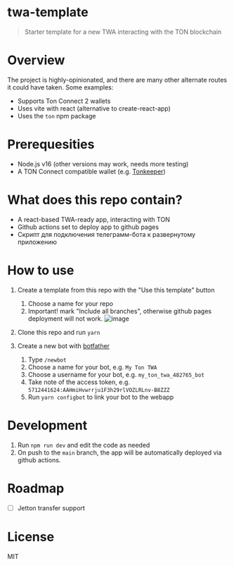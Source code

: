 # twa-template
> Starter template for a new TWA interacting with the TON blockchain 

# Overview
The project is highly-opinionated, and there are many other alternate routes it could have taken. Some examples:
- Supports Ton Connect 2 wallets
- Uses vite with react (alternative to create-react-app)
- Uses the `ton` npm package

# Prerequesities
* Node.js v16 (other versions may work, needs more testing)
* A TON Connect compatible wallet (e.g. [Tonkeeper](https://tonkeeper.com/))

# What does this repo contain?
* A react-based TWA-ready app, interacting with TON
* Github actions set to deploy app to github pages
* Скрипт для подключения телеграмм-бота к развернутому приложению

# How to use
1. Create a template from this repo with the "Use this template" button
   1. Choose a name for your repo
   2. Important! mark "Include all branches", otherwise github pages deployment will not work.
   ![image](https://user-images.githubusercontent.com/5641469/191731317-14e742fd-accb-47d4-a794-fad01148a377.png) 

2. Clone this repo and run `yarn`

3. Create a new bot with [botfather](https://t.me/botfather)
   1. Type `/newbot`
   2. Choose a name for your bot, e.g. `My Ton TWA`
   3. Choose a username for your bot, e.g. `my_ton_twa_482765_bot`
   4. Take note of the access token, e.g. `5712441624:AAHmiHvwrrju1F3h29rlVOZLRLnv-B8ZZZ`
   5. Run `yarn configbot` to link your bot to the webapp

# Development
1. Run `npm run dev` and edit the code as needed
2. On push to the `main` branch, the app will be automatically deployed via github actions.

# Roadmap
- [ ] Jetton transfer support

# License
MIT

